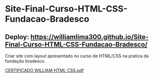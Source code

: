 # Site-Final-Curso-HTML-CSS-Fundacao-Bradesco
## Deploy: https://williamlima300.github.io/Site-Final-Curso-HTML-CSS-Fundacao-Bradesco/
Criar site com layout apresentado no curso de HTML/CSS na pratica da fundação bradesco.

[CERTIFICADO WILLIAM HTML CSS.pdf](https://github.com/WilliamLima300/Site-Final-Curso-HTML-CSS-Fundacao-Bradesco/files/10438550/CERTIFICADO.WILLIAM.HTML.CSS.pdf)
